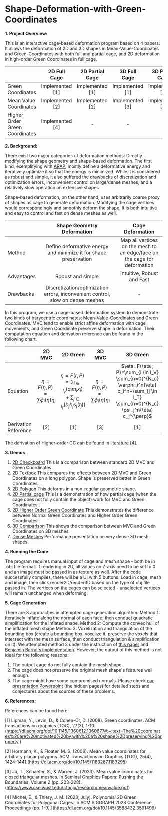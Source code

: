 # Shape-Deformation-with-Green-Coordinates
**1. Project Overview:**


This is an interactive cage-based deformation program based on 4 papers. It allows the deformation of 2D and 3D shapes in Mean-Value-Coordinates and Green-Coordinates with both full and partial cage, and 2D deformation in high-order Green Coordinates in full cage.

|                               | 2D Full Cage       | 2D Partial Cage    | 3D Full Cage       | 3D Partial Cage    |
|-------------------------------|:------------------:|:------------------:|:------------------:|:------------------:|
| Green Coordinates             | Implemented [1]    | Implemented [1]    | Implemented [1]    | Implemented [1]    |
| Mean Value Coordinates        | Implemented [2]    | Implemented [2]    | Implemented [3]    | Implemented [3]    |
| Higher Order Green Coordinates| Implemented [4]    | -                  | -                  | -                  |

**2. Background:**

There exist two major categories of deformation methods: Directly modifying the shape geometry and shape-based deformation. The first kind, exemplifying with [ARAP](https://igl.ethz.ch/projects/ARAP/arap_web.pdf), mostly define a deformative energy and iteratively optimize it so that the energy is minimized. While it is considered as robust and simple, it also suffered the drawbacks of discretization and optimization errors, inconvenient control on large/dense meshes, and a relatively slow operation on extensive shapes.

Shape-based deformation, on the other hand, uses arbitrarily coarse proxy of shapes as cage to generate deformation. Modifying the cage vertices would correspondingly and smoothly deform the shape. It is both intuitive and easy to control and fast on dense meshes as well.

|            | Shape Geometry Deformation       | Cage Deformation    |
|------------|:--------------------------------:|:-------------------:|
| Method     | Define deformative energy and minimize it for shape preservation | Map all vertices on the mesh to an edge/face on the cage for deformation |
| Advantages | Robust and simple                  | Intuitive, Robust and Fast    |
| Drawbacks  | Discretization/optimization errors, inconvenient control, slow on dense meshes    | - |


In this program, we use a cage-based deformation system to demonstrate two kinds of barycentric coordinates: Mean-Value-Coordinates and Green Coordinates. MVC tend to enable strict affine deformation with cage movements, and Green Coordinate preserve shape in deformation. Their computation equation and derivation reference can be found in the following chart.

|                        | 2D MVC             | 2D Green           | 3D MVC             | 3D Green           |
|------------------------|:------------------:|:------------------:|:------------------:|:------------------:|
| Equation               | $\eta = F(\eta, P) = \sum \phi_i(\eta)\eta_i$    |$\eta = F(r, P) = \sum_{i \in I_v} (a_i m_i x_i) + \sum_{j \in I_f} (b_j h_j s_j(t_j))$    |  $\eta = F(\eta, P) = \sum \phi_i(\eta)\eta_i$    | $\eta=F(\eta ; P)=\sum_{i \in I_V} \sum_{n=0}^{N_c} \varphi_i^n(\eta) c_i^n+\sum_{j \in I_T} \sum_{n=0}^{N_c} \psi_j^n(\eta) c_j^{\perp}$ |
| Derivation Reference   | [2]    | [1] | [3]    | [1]    |

The derivation of Higher-order GC can be found in [literature [4]](https://dl.acm.org/doi/10.1145/3588432.3591499).

**3. Demos**

1. [2D Checkboard](https://drive.google.com/file/d/1Tv90_fNeY3msEWVUe6MKIQjMk2p1p7Hs/view?resourcekey) This is a comparison between standard 2D MVC and Green Coordinates.
2. [2D Textbox](https://drive.google.com/file/d/1eL7cK24PDWqYp1cIfKZ9WoCwSlH22cfV/view?resourcekey) This compares the effects between 2D MVC and Green Coordinates on a long polygon. Shape is preserved better in Green Coordinates.
3. [2D Polygon](https://drive.google.com/file/d/1Y2jMKp0Q78xqYkU0DVxVk2EkSoMKLAoM/view?resourcekey) This deforms in a non-regular geometric shape.
4. [2D Partial cage](https://drive.google.com/file/d/1rzItOy5FuhK3ILUQJuMyod_5LOBUMP9s/view?resourcekey) This is a demonstration of how partial cage (when the cage does not fully contain the object) work for MVC and Green Coordinates.
5. [2D Higher Order Green Coordinate](https://drive.google.com/file/d/1P3DTDgx6zwGS-er37GczWgRKbHiA7IeV/view?resourcekey) This demonstrates the difference between Normal Green Coordinates and Higher Order Green Coordinates.
6. [3D Comparison](https://drive.google.com/file/d/1JZJuo6hvgi2CI2oz2v3cUJzgsg5bKquL/view?resourcekey) This shows the comparison between MVC and Green Coordinates on 3D meshes.
7. [Dense Meshes](https://drive.google.com/file/d/19qOvTyO6YCqAK_aAb3zB-NklKSfiVfhZ/view?resourcekey) Performance presentation on very dense 3D mesh shapes.


**4. Running the Code**

The program requires manual input of cage and mesh shape - both be in .obj file format. If rendering in 2D, all values on Z-axis need to be set to 0 and an image must be passed in as texture as well. After the code successfully compiles, there will be a UI with 5 buttons. Load in cage, mesh and image, then click render2D/render3D based on the type of obj file passed in. The vertices on the cages can be selected - unselected vertices will remain unchanged when deforming.


**5. Cage Generation**

There are 3 approaches in attempted cage generation algorithm.
Method 1: Iteratively inflate along the normal of each face, then conduct quadratic simplification for the inflated shape.
Method 2: Compute the convex hull of the inflated mesh shape
Method 3: Voxelization and triangulation of the bounding box (create a bounding box, voxelize it, preserve the voxels that intersect with the mesh surface, then conduct triangulation & simplification on it).
We attempted method 3 under the instruction of [this paper](http://www.cad.zju.edu.cn/home/hwlin/pdf_files/Automatic-generation-of-coarse-bounding-cages-from-dense-meshes.pdf) and [Benjamin Barral's implementation](https://github.com/BenjBarral/Cage-Based-Deformation-MVC). However, the output of this method is not ideal for the following reasons:
1. The output cage do not fully contain the mesh shape.
2. The cage does not preserve the original mesh shape's features well enough.
3. The cage might have some compromised normals.
Please check [our presentation Powerpoint](https://docs.google.com/presentation/d/1sWqiZ9bn0oQjIBL6exVA91wCfn0Mvm8iWtjkzzziVLQ/edit#slide=id.g2dad409eede_0_63) (the hidden pages) for detailed steps and conjectures about the sources of these problems. 


**6. References:**

References can be found here:

[1] Lipman, Y., Levin, D., & Cohen-Or, D. (2008). Green coordinates. ACM transactions on graphics (TOG), 27(3), 1-10.(https://dl.acm.org/doi/10.1145/1360612.1360677#:~:text=The%20coordinates%20are%20motivated%20by,with%20a%20shape%2Dpreserving%20property.)

[2] Hormann, K., & Floater, M. S. (2006). Mean value coordinates for arbitrary planar polygons. ACM Transactions on Graphics (TOG), 25(4), 1424-1441.(https://dl.acm.org/doi/10.1145/1183287.1183295)

[3] Ju, T., Schaefer, S., & Warren, J. (2023). Mean value coordinates for closed triangular meshes. In Seminal Graphics Papers: Pushing the Boundaries, Volume 2 (pp. 223-228).(https://www.cse.wustl.edu/~taoju/research/meanvalue.pdf)

[4] Michel, É., & Thiery, J. M. (2023, July). Polynomial 2D Green Coordinates for Polygonal Cages. In ACM SIGGRAPH 2023 Conference Proceedings (pp. 1-9).](https://dl.acm.org/doi/10.1145/3588432.3591499)

